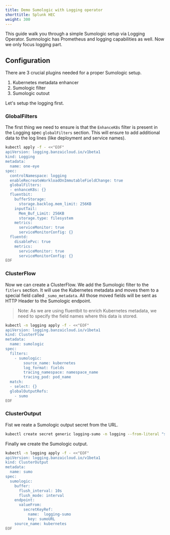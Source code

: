 ```yaml
---
title: Demo Sumologic with Logging operator
shorttitle: Splunk HEC
weight: 300
---
```


This guide walk you through a simple Sumologic setup via Logging Operator.
Sumnologic has Prometheus and logging capabilities as well. Now we only focus logging part.


## Configuration

There are 3 crucial plugins needed for a proper Sumologic setup.
1. Kubernetes metadata enhancer
2. Sumologic filter
3. Sumologic outout


Let's setup the logging first.

### GlobalFilters

The first thing we need to ensure is that the `EnhanceK8s` filter is present in the Logging spec `globalFilters` section.
This will ensure to add additional data to the log lines (like deployment and service names).

```bash
kubectl apply -f - <<"EOF"
apiVersion: logging.banzaicloud.io/v1beta1
kind: Logging
metadata:
  name: one-eye
spec:
  controlNamespace: logging
  enableRecreateWorkloadOnImmutableFieldChange: true
  globalFilters:
  - enhanceK8s: {}
  fluentbit:
    bufferStorage:
      storage.backlog.mem_limit: 256KB
    inputTail:
      Mem_Buf_Limit: 256KB
      storage.type: filesystem
    metrics:
      serviceMonitor: true
      serviceMonitorConfig: {}
  fluentd:
    disablePvc: true
    metrics:
      serviceMonitor: true
      serviceMonitorConfig: {}
EOF
```

### ClusterFlow

Now we can create a ClusterFlow. We add the Sumologic filter to the `fitlers` section.
It will use the Kubernetes metadata and moves them to a special field called `_sumo_metadata`.
All those moved fields will be sent as HTTP Header to the Sumologic endpoint.

> Note: As we are using fluentbit to enrich Kubernetes metadata, we need to specify the field names where this data is stored.

```bash
kubectl -n logging apply -f - <<"EOF"
apiVersion: logging.banzaicloud.io/v1beta1
kind: ClusterFlow
metadata:
  name: sumologic
spec:
  filters:
    - sumologic:
        source_name: kubernetes
        log_format: fields
        tracing_namespace: namespace_name
        tracing_pod: pod_name
  match:
  - select: {}
  globalOutputRefs:
    - sumo
EOF
```


### ClusterOutput
Fist we reate a Sumologic output secret from the URL.

```bash
kubectl create secret generic logging-sumo -n logging --from-literal "sumoURL=https://endpoint1.collection.eu.sumologic.com/......"
```

Finally we create the Sumologic output.


```bash
kubectl -n logging apply -f - <<"EOF"
apiVersion: logging.banzaicloud.io/v1beta1
kind: ClusterOutput
metadata:
  name: sumo
spec:
  sumologic:
    buffer:
      flush_interval: 10s
      flush_mode: interval
    endpoint:
      valueFrom:
        secretKeyRef:
          name:  logging-sumo
          key: sumoURL
    source_name: kubernetes
EOF
```
